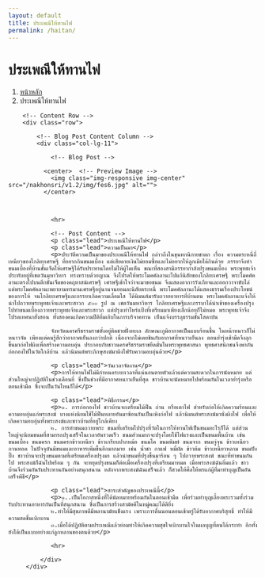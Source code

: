 ```yaml
---
layout: default
title: ประเพณีให้ทานไฟ
permalink: /haitan/
---
```



<div class="container">
<!-- Page Heading/Breadcrumbs -->
  <div class="row">
            <div class="col-lg-12">
                <h1 class="page-header">ประเพณีให้ทานไฟ
                </h1>
                <ol class="breadcrumb">
                    <li><a href="../index.html">หน้าหลัก</a>
                    </li>
                    <li class="active">ประเพณีให้ทานไฟ</li>
                </ol>
            </div>
        </div>
        <!-- /.row -->

        <!-- Content Row -->
        <div class="row">

            <!-- Blog Post Content Column -->
            <div class="col-lg-11">

                <!-- Blog Post -->

              <center>  <!-- Preview Image -->
                <img class="img-responsive img-center" src="/nakhonsri/v1.2/img/fes6.jpg" alt="">
              </center>



                <hr>

                <!-- Post Content -->
                <p class="lead">ประเพณีให้ทานไฟ</p>
                <p class="lead">ความเป็นมา</p>
                <p>ประวัติความเป็นมาของประเพณีให้ทานไฟ กล่าวถึงในขุนทกนิกายชาดก เรื่อง ความตระหนี่ถี่เหนียวของโกลิยะเศรษฐี ที่อยากกินขนมเบื้อง แต่เสียดายเงินไม่ยอมซื้อและไม่อยากให้ลูกเมียได้กินด้วย ภรรยาจึงทำขนมเบื้องที่บ้านชั้นเจ็ดให้เศรษฐีได้รับประทานโดยไม่ให้ผู้ใดเห็น ขณะที่สองสามีภรรยากำลังปรุงขนมเบื้อง พระพุทธเจ้าประทับอยู่ที่เชตวันมหาวิหาร ทรงทราบด้วยญาณ จึงโปรดให้พระโมคคัลลานะไปแก้นิสัยของโกลิยะเศรษฐี พระโมคคัคลานะตรงไปบนตึกชั้นเจ็ดของคฤหาสน์เศรษฐี เศรษฐีเข้าใจว่าจะมาขอขนม จึงแสดงอาการรังเกียจและออกวาจาขับไล่ แต่พระโมคคัคลานะพยายามทรมานเศรษฐีอยู่นานจนยอมละนิสัยตระหนี่ พระโมคคัลลานะได้แสดงธรรมเรื่องประโยชน์ของการให้ จนโกลิยะเศรษฐีและภรรยาเกิดความเลื่อมใส ได้นิมนต์มารับถวายอาหารที่บ้านตน พระโมคคัลลานะแจ้งให้นำไปถวายพระพุทธเจ้าและพระสาวก ๕๐๐ รูป ณ เชตวันมหาวิหาร โกลิยะเศรษฐีและภรรบาได้นำเข้าของเครื่องปรุงไปทำขนมเบื้องถวายพระพุทธเจ้าและพระสาวก แต่ปรุงเท่าไหร่แป้งที่เตรียมมาเพียงเล็กน้อยก็ไม่หมด พระพุทธเจ้าจึงโปรดเทศนาสั่งสอน ทั้งสองคนเกิดความปีติอิ่มเอิบในการบริจาคทาน เห็นแจ้งบรรลุธรรมชั้นโสดาบัน

                จังหวัดนครศรีธรรมราชตั้งอยู่ติดชายฝั่งทะเล ลักษณะภูมิอากาศเป็นแบบร้อนชื้น ในหน้าหนาวก็ไม่หนาวจัด เพียงแต่คนรู้สึกว่าอากาศเย็นลงกว่าปกติ เนื่องจากไม่เคยชินกับอากาศที่หนาวเย็นลง ตอนย่ำรุ่งเช้ามืดจึงลุกขึ้นมาก่อไฟผิงเพื่อสร้างความอบอุ่น ประกอบกับชาวนครศรีธรรมราชยึดมั่นในพระพุทธศาสนา พุทธศาสนิกชนจึงพากันก่อกองไฟในวัดใกล้บ้าน แล้วนิมนต์พระภิกษุสงฆ์มาผิงไฟรับความอบอุ่นด้วย</p>

                <p class="lead">วันเวลาจัดงาน</p>
                <p>การให้ทานไฟไม่มีกำหนดระยะเวลาที่แน่นอนตายตัวแล้วแต่ความสะดวกในการนัดหมาย แต่ส่วนใหญ่จะปฏิบัติในช่วงเดือนยี่ ซึ่งป็นช่วงที่มีอากาศหนาวเย็นที่สุด ชาวบ้านจะนัดหมายไปพร้อมกันในเวลาย่ำรุ่งหรือตอนเช้ามืด ซึ่งจะเป็นวันไหนก็ได้</p>

                <p class="lead">พิธีกรรม</p>
                <p>๑. การก่อกองไฟ ชาวบ้านจะเตรียมไม้ฟืน ถ่าน หรือเตาไฟ สำหรับก่อให้เกิดความร้อนและความอบอุ่นแก่พระสงฆ์ บางแห่งนิยมใช้ไม้ฟืนหลายอันมาซ้อนกันเป็นเพิงก่อไฟ แล้วนิมนต์พระสงฆ์มานั่งผิงไฟ เพื่อให้เกิดความอบอุ่นทั้งพระสงฆ์และชาวบ้านที่อยู่ใกล้เคียง
                ๒. การทำขนมถวายพระ ขนมที่เตรียมไปปรุงที่วัดในการให้ทานไฟเป็นขนมอะไรก็ได้ แต่ส่วนใหญ่จะนิยมขนมที่สามารถปรุงเสร็จในเวลาอันรวดเร็ว ขนมส่วนมากจะปรุงโดยใช้ไฟแรงและเป็นขนมพื้นบ้าน เช่น ขนมเบื้อง ขนมครก ขนมครกข้าวเหนียว ข้าวเกรียบปากหม้อ ขนมโค ขนมพิมพ์ ขนมจาก ขนมจู่จุน ข้าวเหนียวกวนทอด ในปัจจุบันมีขนมและอาหารเพิ่มขึ้นอีกมากมาย เช่น น้ำชา กาแฟ หมี่ผัด ข้าวต้ม ข้าวเหนียวหลาม ขนมปังปิ้ง ชาวบ้านจะปรุงขนมตามที่เตรียมเครื่องปรุงมา แล้วนำขนมที่ปรุงขึ้นมาร้อน ๆ ไปถวายพระสงฆ์ ขณะที่ทำขนมกันไป พระสงฆ์ก็ฉันไปพร้อม ๆ กัน จะหยุดปรุงขนมก็ต่อเมื่อเครื่องปรุงที่เตรียมมาหมด เมื่อพระสงฆ์ฉันอิ่มแล้ว ชาวบ้านจึงร่วมกันรับประทานกันอย่างสนุกสนาน หลังจากพระสงฆ์ฉันเสร็จแล้ว ก็สวดให้ศีลให้พรแก่ผู้ที่มาทำบุญเป็นอันเสร็จพิธี</p>

                <p class="lead">สาระสำคัญของประเพณีนี้</p>
                <p>๑..เป็นโอกาสหนึ่งที่ได้นัดหมายพร้อมกันในตอนเช้ามืด เพื่อร่วมทำบุญเลี้ยงพระรวมทั้งร่วมรับประทานอาหารกันเป็นที่สนุกสนาน ซึ่งเป็นการสร้างสามัคคีในหมู่คณะได้ดียิ่ง
                ๒.ทำให้มีสุขภาพดีมีพลานามัยแข็งแรง เพราะการตื่นนอนตอนเช้าตรู่ได้รับอากาศบริสุทธิ์ ทำให้มีความสดชื่นเบิกบาน
                ๓.เมื่อได้ปฏิบัติตามประเพณีแล้วย่อมทำให้เกิดความสุขใจเบิกบานใจในผลบุญที่ตนได้กระทำ อีกทั้งยังได้เป็นแบบอย่างแก่ลูกหลานของตนด้วย</p>

                <hr>

             </div>
         </div>
  </div>
<!-- /.row -->

